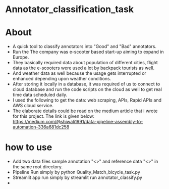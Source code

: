 # Annotator_classification_task
# About
- A quick tool to classify annotators into "Good" and "Bad" annotators.
- Run the 
The company was e-scooter based start-up aiming to expand in Europe. 
- They basically required data about population of different cities, flight data as the e-scooters were used a lot by backpack tourists as well. 
- And weather data as well because the usage gets interrupted or enhanced depending upon weather conditions. 
- After storing it locally in a database, it was required of us to connect to cloud database and run the code scripts on the cloud as well to get real time data scheduled daily.
- I used the following to get the data: web scraping, APIs, Rapid APIs and AWS cloud service. 
- The elaborate details could be read on the medium article that i wrote for this project. The link is given below: 
https://medium.com/@shiwali1991/data-pipeline-assembly-to-automation-336a681dc258


# how to use
- Add two data files  sample annotation "<>" and reference data "<>" in the same root directory. 
- Pipeline Run simply by python Quality_Match_bicycle_task.py
- Streamlit app run simply by streamlit run annotator_classify.py
- 
